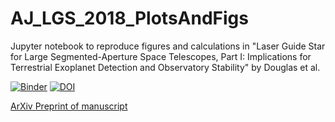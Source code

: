 # AJ_LGS_2018_PlotsAndFigs

Jupyter notebook to reproduce figures and calculations in "Laser Guide Star for Large Segmented-Aperture Space Telescopes, Part I: Implications for Terrestrial Exoplanet Detection and Observatory Stability" by Douglas et al.


[![Binder](https://mybinder.org/badge_logo.svg)](https://mybinder.org/v2/gh/douglase/AJ_LGS_2018_PlotsAndFigs/master?filepath=LGS_range_and_ZWFS_plots_and_calculations.ipynb)
[![DOI](https://zenodo.org/badge/157277702.svg)](https://zenodo.org/badge/latestdoi/157277702)

[ArXiv Preprint of manuscript](https://arxiv.org/abs/1811.05309)
